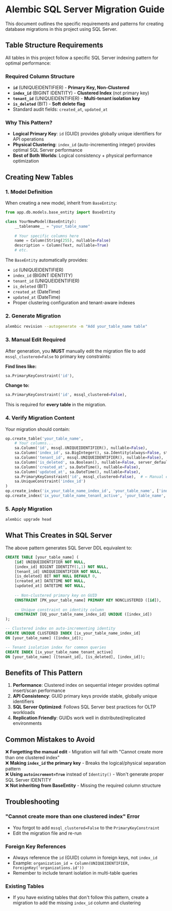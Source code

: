 # Alembic SQL Server Migration Guide

This document outlines the specific requirements and patterns for creating database migrations in this project using SQL Server.

## Table Structure Requirements

All tables in this project follow a specific SQL Server indexing pattern for optimal performance:

### Required Column Structure
- **`id`** (UNIQUEIDENTIFIER) - **Primary Key, Non-Clustered**
- **`index_id`** (BIGINT IDENTITY) - **Clustered Index** (not primary key)
- **`tenant_id`** (UNIQUEIDENTIFIER) - **Multi-tenant isolation key**
- **`is_deleted`** (BIT) - **Soft delete flag**
- Standard audit fields: `created_at`, `updated_at`

### Why This Pattern?
- **Logical Primary Key**: `id` (GUID) provides globally unique identifiers for API operations
- **Physical Clustering**: `index_id` (auto-incrementing integer) provides optimal SQL Server performance
- **Best of Both Worlds**: Logical consistency + physical performance optimization

## Creating New Tables

### 1. Model Definition
When creating a new model, inherit from `BaseEntity`:

```python
from app.db.models.base_entity import BaseEntity

class YourNewModel(BaseEntity):
    __tablename__ = "your_table_name"
    
    # Your specific columns here
    name = Column(String(255), nullable=False)
    description = Column(Text, nullable=True)
    # etc.
```

The `BaseEntity` automatically provides:
- `id` (UNIQUEIDENTIFIER) 
- `index_id` (BIGINT IDENTITY)
- `tenant_id` (UNIQUEIDENTIFIER)
- `is_deleted` (BIT)
- `created_at` (DateTime)
- `updated_at` (DateTime)
- Proper clustering configuration and tenant-aware indexes

### 2. Generate Migration
```bash
alembic revision --autogenerate -m "Add your_table_name table"
```

### 3. Manual Edit Required
After generation, you **MUST** manually edit the migration file to add `mssql_clustered=False` to primary key constraints:

**Find lines like:**
```python
sa.PrimaryKeyConstraint('id'),
```

**Change to:**
```python
sa.PrimaryKeyConstraint('id', mssql_clustered=False),
```

This is required for **every table** in the migration.

### 4. Verify Migration Content
Your migration should contain:

```python
op.create_table('your_table_name',
    # Your columns...
    sa.Column('id', mssql.UNIQUEIDENTIFIER(), nullable=False),
    sa.Column('index_id', sa.BigInteger(), sa.Identity(always=False, start=1, increment=1), nullable=False),
    sa.Column('tenant_id', mssql.UNIQUEIDENTIFIER(), nullable=False),
    sa.Column('is_deleted', sa.Boolean(), nullable=False, server_default=sa.text('0')),
    sa.Column('created_at', sa.DateTime(), nullable=False),
    sa.Column('updated_at', sa.DateTime(), nullable=False),
    sa.PrimaryKeyConstraint('id', mssql_clustered=False),  # ← Manual edit required
    sa.UniqueConstraint('index_id')
)
op.create_index('ix_your_table_name_index_id', 'your_table_name', ['index_id'], unique=True, mssql_clustered=True)
op.create_index('ix_your_table_name_tenant_active', 'your_table_name', ['tenant_id', 'is_deleted', 'index_id'])
```

### 5. Apply Migration
```bash
alembic upgrade head
```

## What This Creates in SQL Server

The above pattern generates SQL Server DDL equivalent to:

```sql
CREATE TABLE [your_table_name] (
    [id] UNIQUEIDENTIFIER NOT NULL,
    [index_id] BIGINT IDENTITY(1,1) NOT NULL,
    [tenant_id] UNIQUEIDENTIFIER NOT NULL,
    [is_deleted] BIT NOT NULL DEFAULT 0,
    [created_at] DATETIME NOT NULL,
    [updated_at] DATETIME NOT NULL,
    
    -- Non-clustered primary key on GUID
    CONSTRAINT [PK_your_table_name] PRIMARY KEY NONCLUSTERED ([id]),
    
    -- Unique constraint on identity column
    CONSTRAINT [UQ_your_table_name_index_id] UNIQUE ([index_id])
);

-- Clustered index on auto-incrementing identity
CREATE UNIQUE CLUSTERED INDEX [ix_your_table_name_index_id] 
ON [your_table_name] ([index_id]);

-- Tenant isolation index for common queries
CREATE INDEX [ix_your_table_name_tenant_active] 
ON [your_table_name] ([tenant_id], [is_deleted], [index_id]);
```

## Benefits of This Pattern

1. **Performance**: Clustered index on sequential integer provides optimal insert/scan performance
2. **API Consistency**: GUID primary keys provide stable, globally unique identifiers
3. **SQL Server Optimized**: Follows SQL Server best practices for OLTP workloads
4. **Replication Friendly**: GUIDs work well in distributed/replicated environments

## Common Mistakes to Avoid

❌ **Forgetting the manual edit** - Migration will fail with "Cannot create more than one clustered index"  
❌ **Making `index_id` the primary key** - Breaks the logical/physical separation pattern  
❌ **Using `autoincrement=True`** instead of `Identity()` - Won't generate proper SQL Server IDENTITY  
❌ **Not inheriting from BaseEntity** - Missing the required column structure  

## Troubleshooting

### "Cannot create more than one clustered index" Error
- You forgot to add `mssql_clustered=False` to the `PrimaryKeyConstraint`
- Edit the migration file and re-run

### Foreign Key References
- Always reference the `id` (GUID) column in foreign keys, not `index_id`
- Example: `organization_id = Column(UNIQUEIDENTIFIER, ForeignKey('organizations.id'))`
- Remember to include tenant isolation in multi-table queries

### Existing Tables
- If you have existing tables that don't follow this pattern, create a migration to add the missing `index_id` column and clustering